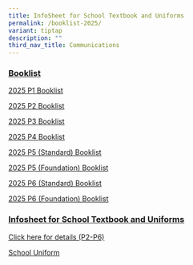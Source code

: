 ```yaml
---
title: InfoSheet for School Textbook and Uniforms
permalink: /booklist-2025/
variant: tiptap
description: ""
third_nav_title: Communications
---
```

<h3><u>Booklist</u></h3>
<p><a href="/files/2025_Primary_1_Booklist.pdf" rel="noopener nofollow" target="_blank">2025 P1 Booklist</a>
</p>
<p><a href="/files/1__2025_P2_booklist_edited.pdf" rel="noopener nofollow" target="_blank">2025 P2 Booklist</a>
</p>
<p><a href="/files/2025_P3_booklist.pdf" rel="noopener nofollow" target="_blank">2025 P3 Booklist</a>
</p>
<p><a href="/files/2025_P4_booklist.pdf" rel="noopener nofollow" target="_blank">2025 P4 Booklist</a>
</p>
<p><a href="/files/2025_P5__S__booklist.pdf" rel="noopener nofollow" target="_blank">2025 P5 (Standard) Booklist</a>
</p>
<p><a href="/files/2025_P5__F__booklist.pdf" rel="noopener nofollow" target="_blank">2025 P5 (Foundation) Booklist</a>
</p>
<p><a href="/files/2025_P6__S__booklist.pdf" rel="noopener nofollow" target="_blank">2025 P6 (Standard) Booklist</a>
</p>
<p><a href="/files/2025_P6__F__booklist.pdf" rel="noopener nofollow" target="_blank">2025 P6 (Foundation) Booklist</a>
</p>
<p></p>
<h3><u>Infosheet for School Textbook and Uniforms</u></h3>
<p><a href="/files/2__InfoSheet_A__2_.pdf" rel="noopener nofollow" target="_blank">Click here for details (P2-P6)</a>
</p>
<p><a href="/files/3__InfoSheet_B__2_.pdf" rel="noopener nofollow" target="_blank">School Uniform</a>
</p>
<p></p>